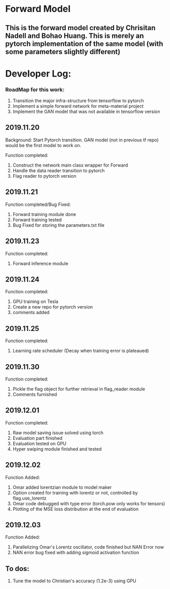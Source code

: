 # Forward Model
## This is the forward model created by Chrisitan Nadell and Bohao Huang. This is merely an pytorch implementation of the same model (with some parameters slightly different)

# Developer Log:

### RoadMap for this work:
1. Transition the major infra-structure from tensorflow to pytorch
2. Implement a simple forward network for meta-material project
3. Implement the GAN model that was not available in tensorflow version

## 2019.11.20
Background: Start Pytorch transition. GAN model (not in previous tf repo) would be the first model to work on.

Function completed:
1. Construct the network main class wrapper for Forward
2. Handle the data reader transition to pytorch
3. Flag reader to pytorch version

## 2019.11.21

Function completed/Bug Fixed:
1. Forward training module done
2. Forward training tested
3. Bug Fixed for storing the parameters.txt file

## 2019.11.23

Function completed:
1. Forward inference module

## 2019.11.24

Function completed:
1. GPU training on Tesla
2. Create a new repo for pytorch version
3. comments added

## 2019.11.25
Function completed:
1. Learning rate scheduler (Decay when training error is plateaued)

## 2019.11.30
Function completed:
1. Pickle the flag object for further retrieval in flag_reader module
2. Comments furnished

## 2019.12.01
Function completed:
1. Raw model saving issue solved using torch
2. Evaluation part finished
3. Evaluation tested on GPU
4. Hyper swiping module finished and tested

## 2019.12.02
Function Added:
1. Omar added lorentzian module to model maker
2. Option created for training with lorentz or not, controlled by flag.use_lorentz
3. Omar code debugged with type error (torch.pow only works for tensors)
4. Plotting of the MSE loss distribution at the end of evaluation

## 2019.12.03
Function Added:
1. Parallelizing Omar's Lorentz oscillator, code finished but NAN Error now
2. NAN error bug fixed with adding sigmoid activation function

## To dos:
1. Tune the model to Christian's accuracy (1.2e-3) using GPU


